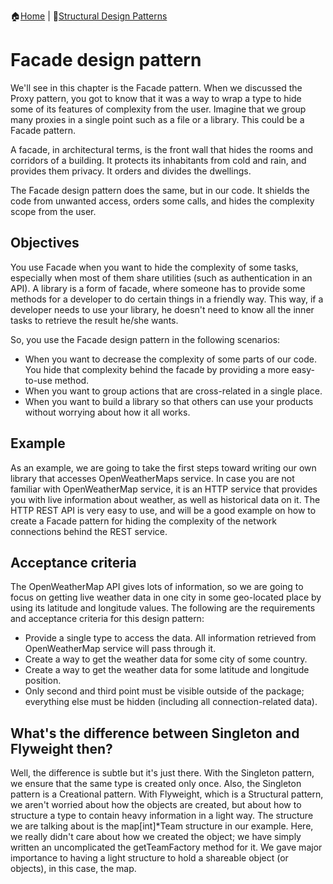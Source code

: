 :house:[Home](https://github.com/DevilsTear/go-design-patterns/ "Table of Contents") | :file_folder:[Structural Design Patterns](https://github.com/DevilsTear/go-design-patterns/gangs-of-four/structural/ "Structural Design Patterns Table of Contents")
# Facade design pattern
We'll see in this chapter is the Facade pattern. When we discussed the
Proxy pattern, you got to know that it was a way to wrap a type to hide some of its
features of complexity from the user. Imagine that we group many proxies in a single point
such as a file or a library. This could be a Facade pattern.

A facade, in architectural terms, is the front wall that hides the rooms and corridors of a
building. It protects its inhabitants from cold and rain, and provides them privacy. It orders
and divides the dwellings.

The Facade design pattern does the same, but in our code. It shields the code from
unwanted access, orders some calls, and hides the complexity scope from the user.

## Objectives
You use Facade when you want to hide the complexity of some tasks, especially when most
of them share utilities (such as authentication in an API). A library is a form of facade,
where someone has to provide some methods for a developer to do certain things in a
friendly way. This way, if a developer needs to use your library, he doesn't need to know all
the inner tasks to retrieve the result he/she wants.

So, you use the Facade design pattern in the following scenarios:
- When you want to decrease the complexity of some parts of our code. You hide
that complexity behind the facade by providing a more easy-to-use method.
- When you want to group actions that are cross-related in a single place.
- When you want to build a library so that others can use your products without
worrying about how it all works.

## Example
As an example, we are going to take the first steps toward writing our own library that
accesses OpenWeatherMaps service. In case you are not familiar with OpenWeatherMap
service, it is an HTTP service that provides you with live information about weather, as well
as historical data on it. The HTTP REST API is very easy to use, and will be a good example
on how to create a Facade pattern for hiding the complexity of the network connections
behind the REST service.

## Acceptance criteria
The OpenWeatherMap API gives lots of information, so we are going to focus on getting live
weather data in one city in some geo-located place by using its latitude and longitude
values. The following are the requirements and acceptance criteria for this design pattern:
- Provide a single type to access the data. All information retrieved from
OpenWeatherMap service will pass through it.
- Create a way to get the weather data for some city of some country.
- Create a way to get the weather data for some latitude and longitude position.
- Only second and third point must be visible outside of the package; everything
else must be hidden (including all connection-related data).

## What's the difference between Singleton and Flyweight then?
Well, the difference is subtle but it's just there. With the Singleton pattern, we ensure that
the same type is created only once. Also, the Singleton pattern is a Creational pattern. With
Flyweight, which is a Structural pattern, we aren't worried about how the objects are
created, but about how to structure a type to contain heavy information in a light way. The
structure we are talking about is the map[int]*Team structure in our example. Here, we
really didn't care about how we created the object; we have simply written an
uncomplicated the getTeamFactory method for it. We gave major importance to having a
light structure to hold a shareable object (or objects), in this case, the map.
